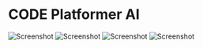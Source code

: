 # CODE Platformer AI

![Screenshot](https://docs.google.com/uc?id=1WIytsk3VCZLLf_YjEMzqwUChsTP1ThE7)
![Screenshot](https://docs.google.com/uc?id=1msGwWIlsMfhQKyv-6eg49_LZ-cS1xMpX)
![Screenshot](https://docs.google.com/uc?id=1MTlQze9cNbrO_mK8SwvrAQABZgG11nBt)
![Screenshot](https://docs.google.com/uc?id=1SN5rpQuwPhy9m5OzmBdWhikwqdudRbNR)
